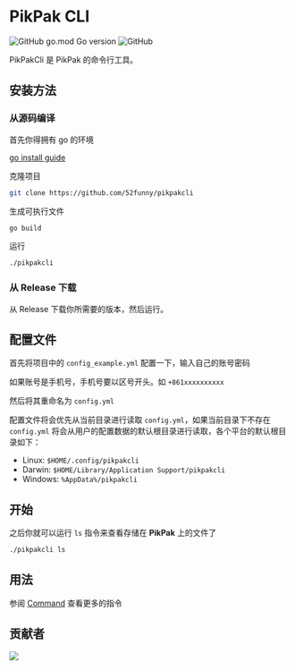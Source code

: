 # PikPak CLI

![GitHub go.mod Go version](https://img.shields.io/github/go-mod/go-version/52funny/pikpakcli)
![GitHub](https://img.shields.io/github/license/52funny/pikpakcli)

PikPakCli 是 PikPak 的命令行工具。

## 安装方法

### 从源码编译

首先你得拥有 go 的环境

[go install guide](https://go.dev/doc/install)

克隆项目

```bash
git clone https://github.com/52funny/pikpakcli
```

生成可执行文件

```bash
go build
```

运行

```bash
./pikpakcli
```

### 从 Release 下载

从 Release 下载你所需要的版本，然后运行。

## 配置文件

首先将项目中的 `config_example.yml` 配置一下，输入自己的账号密码

如果账号是手机号，手机号要以区号开头。如 `+861xxxxxxxxxx`

然后将其重命名为 `config.yml`

配置文件将会优先从当前目录进行读取 `config.yml`，如果当前目录下不存在 `config.yml` 将会从用户的配置数据的默认根目录进行读取，各个平台的默认根目录如下：

- Linux: `$HOME/.config/pikpakcli`
- Darwin: `$HOME/Library/Application Support/pikpakcli`
- Windows: `%AppData%/pikpakcli`

## 开始

之后你就可以运行 `ls` 指令来查看存储在 **PikPak** 上的文件了

```bash
./pikpakcli ls
```

## 用法

参阅 [Command](docs/command_zhCN.md) 查看更多的指令

## 贡献者

<a href = "https://github.com/52funny/pikpakcli/graphs/contributors">
  <img src = "https://contrib.rocks/image?repo=52funny/pikpakcli"/>
</a>
